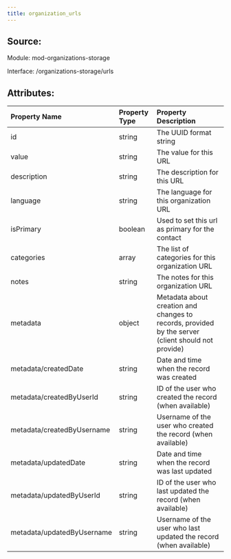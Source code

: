 ```yaml
---
title: organization_urls
---
```

## Source:

Module: mod-organizations-storage

Interface: /organizations-storage/urls

## Attributes:

| Property Name              | Property Type   | Property Description                                                                               |
|:---------------------------|:----------------|:---------------------------------------------------------------------------------------------------|
| id                         | string          | The UUID format string                                                                             |
| value                      | string          | The value for this URL                                                                             |
| description                | string          | The description for this URL                                                                       |
| language                   | string          | The language for this organization URL                                                             |
| isPrimary                  | boolean         | Used to set this url as primary for the contact                                                    |
| categories                 | array           | The list of categories for this organization URL                                                   |
| notes                      | string          | The notes for this organization URL                                                                |
| metadata                   | object          | Metadata about creation and changes to records, provided by the server (client should not provide) |
| metadata/createdDate       | string          | Date and time when the record was created                                                          |
| metadata/createdByUserId   | string          | ID of the user who created the record (when available)                                             |
| metadata/createdByUsername | string          | Username of the user who created the record (when available)                                       |
| metadata/updatedDate       | string          | Date and time when the record was last updated                                                     |
| metadata/updatedByUserId   | string          | ID of the user who last updated the record (when available)                                        |
| metadata/updatedByUsername | string          | Username of the user who last updated the record (when available)                                  |

